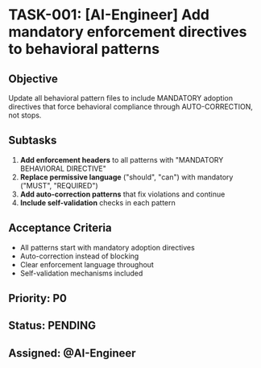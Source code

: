 # TASK-001: [AI-Engineer] Add mandatory enforcement directives to behavioral patterns

## Objective
Update all behavioral pattern files to include MANDATORY adoption directives that force behavioral compliance through AUTO-CORRECTION, not stops.

## Subtasks
1. **Add enforcement headers** to all patterns with "MANDATORY BEHAVIORAL DIRECTIVE"
2. **Replace permissive language** ("should", "can") with mandatory ("MUST", "REQUIRED")
3. **Add auto-correction patterns** that fix violations and continue
4. **Include self-validation** checks in each pattern

## Acceptance Criteria
- All patterns start with mandatory adoption directives
- Auto-correction instead of blocking
- Clear enforcement language throughout
- Self-validation mechanisms included

## Priority: P0
## Status: PENDING
## Assigned: @AI-Engineer